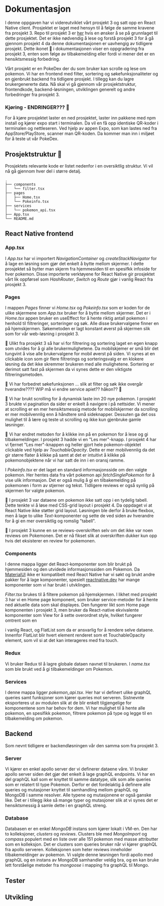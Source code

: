 # Dokumentasjon

I denne oppgaven har vi videreutviklet vårt prosjekt 3 og satt opp en React Native client. Prosjektet er laget med hensyn til å følge de samme kravene fra prosjekt 3. Repo til prosjekt 3 er [her](https://gitlab.stud.idi.ntnu.no/it2810-h21/team-26/webdev-project-3) hvis en ønsker å se på grunnlaget til dette prosjektet. Det er ikke nødvendig å lese og forstå prosjekt 3 for å gå gjennom prosjekt 4 da denne dokumentasjonen er uavhengig av tidligere prosjekt. Dette ikonet :construction: i dokumentasjonen viser en oppgradering fra prosjekt 3, enten som følge av tilbakemelding eller fordi vi mener det er en hensiktsmessig forbedring. 

Vårt prosjekt er en PokeDex der du som bruker kan scrolle og lese om pokemon. Vi har en frontend med filter, sortering og søkefunksjonaliteter og en gjenbrukt backend fra tidligere prosjekt. I tillegg kan du lagre brukergenererte data. Nå skal vi gå gjennom vår prosjektstruktur, frontendkode, backend-løsningen, utviklingen generelt og andre forbedringer fra prosjekt 3. 

### **Kjøring** - ENDRINGER??? :space_invader:
For å kjøre prosjektet laster en ned prosjektet, laster inn pakkene med npm install og kjører expo start i terminalen. Da vil en få opp identiske QR-koder i terminalen og nettleseren. Ved hjelp av appen Expo, som kan lastes ned fra AppStore/PlayStore, scanner man QR-koden. Da kommer man inn i miljøet for å teste ut vår PokeDex. 
## Prosjektstruktur :space_invader:
Prosjektets relevante kode er listet nedenfor i en oversiktlig struktur. Vi vil nå gå gjennom hver del i større detalj.


    .
    ├── components
    │   └── filter.tsx
    ├── pages
    │   ├── Home.tsx
    │   └── Pokeinfo.tsx
    ├── services
    │   └── pokemon_api.tsx
    ├── App.tsx
    └── README.md


## React Native frontend

### **App.tsx**
I _App.tsx_ har vi importert _NavigationContainer_ og _createStackNavigator_ for å lage en løsning som gjør det enkelt å bytte mellom skjermer. I dette prosjektet så bytter man skjerm fra hjemmesiden til en spesifkk infoside for hver pokemon. Disse importerte verktøyene for React Native gir prosjektet vårt lik oppførsel som _HashRouter_, _Switch_ og _Route_ gjør i vanlig React fra prosjekt 3.
### **Pages**
I mappen _Pages_ finner vi _Home.tsx_ og _Pokeinfo.tsx_ som er koden for de ulike skjermene som _App.tsx_ bruker for å bytte mellom skjermer. 
Det er i _Home.tsx_ appen bruker en useEffect for å hente riktig antall pokemon i henhold til filtreringer, sorteringer og søk. Alle disse brukervalgene finner en på hjemskjermen. Søkemetoden er lagt konstant øverst på skjermen slik som for vår web-løsning i prosjekt 3.

:construction: Ulikt fra prosjekt 3 så har vi for filtrering og sortering laget en egen knapp som utvides for å gi alle brukermulighetene. Da mobilskjemer er små blir det tungvint å vise alle brukervalgene for mobil øverst på siden. Vi synes at en clickable icon som gir flere filtrerings og sorteringsvalg er en klokere løsning da det ikke skremmer brukeren med alle mulighetene. Sortering er derimot satt fast på skjermen da vi synes dette er den viktigste filtreringsmetoden.

:construction: Vi har forbedret søkefunksjonen ... slik at filter og søk ikke overgår hverandre???? WIP må vi endre service apiet?? håkon?? :space_invader:

:construction: Vi har brukt scrolling for å dynamisk laste inn 20 nye pokemon. I prosjekt 3 brukte vi pagination da sider er enkelt å navigere i på nettsider. Vi mener at scrolling er en mer hensiktsmessig metode for mobilskjermer da scrolling er mer mobilvennlig enn å håndtere små sideknapper. Dessuten ga det oss mulighet til å lære og teste ut scrolling og ikke kun gjenbruke gamle løsninger.

:construction: Vi har endret metoden for å klikke inn på en pokemon for å lese og gi tilbakemeldinger. I prosjekt 3 hadde vi en "Les mer"-knapp. I prosjekt 4 har vi fjernet "Les mer"-knappen og heller gjort hele pokemon-objektet clickable ved hjelp av _TouchableOpacity_. Dette er mer mobilvennlig da det gir større flater å klikke på samt at det er intuitivt å klikke på pokemonobjektene når vi har satt de inn i en oransj ramme.

I _Pokeinfo.tsx_ er det laget en standard informasjonsside om den valgte pokemon. Her hentes data fra vårt pokemon api _fetchSinglePokemon_ for å vise ulik informasjon. Det er også mulig å gi en tilbakemelding på pokemonen i form av stjerner og tekst. Tidligere reviews er også synlig på skjermen for valgte pokemon.

:construction: I prosjekt 3 var dataene om pokemon ikke satt opp i en tydelig tabell. Dette tenkte vi å løse med CSS-grid layout i prosjekt 4. Da oppdaget vi at React Native ikke støtter grid layout. Løsningen ble derfor å bruke flexbox, men å lage to ulike _Text_-komponenter og sette de ved siden av hverandre for å gi en mer oversiktlig og romslig "tabell".

:construction: I prosjekt 3 kunne en se reviews-overskriften selv om det ikke var noen reviews om Pokemonen. Det er nå fikset slik at overskriften dukker kun opp hvis det eksisterer en review for pokemonen.

### **Components**
I denne mappa ligger det React-komponenter som blir brukt på hjemmesiden og den utvidede informasjonssiden om Pokemon. Da [MaterialUI](https://mui.com/) ikke er kompatibelt med React Native har vi søkt og brukt andre pakker for å lage komponenter, spesielt [reactnative.dev](https://reactnative.dev/) har mange komponenter som vi har brukt i utvklingen.

_Filter.tsx_ brukes til å filtere pokemon på hjemskjermen.
I likhet med prosjekt 3 har vi en Home page komponent, som bruker service-metoder for å hente
ned aktuelle data som skal displayes. Den fungerer likt som Home page komponenten i prosjekt 3, 
men bruker da React-native ekvivalente komponenter som View for å sette overordnet style, hvilket fungerer omtrent som en <div> i vanlig React, og FlatList som da er ansvarlig for å rendere selve dataene. Innenfor FlatList blir hvert element renderet som et TouchableOpacity element, som vil si at det kan interageres med fra touch.

### **Redux**
Vi bruker Redux til å lagre globale dataen navnet til brukeren. I _name.tsx_ som ble brukt ved å gi tilbakemeldinger om Pokemon. 

### **Services**
I denne mappa ligger _pokemon_api.tsx_. Her har vi definert ulike graphQL queries samt funksjoner som kjører queries mot serveren. Sistnevnte eksporteres ut av modulen slik at de blir enkelt tilgjengelige for komponentene som har behov for dem. Vi har mulighet til å hente alle pokemon, en spesifikk pokemon, filtrere pokemon på type og legge til en tilbakemelding om pokemon.

## Backend
Som nevnt tidligere er backendløsningen vår den samma som fra prosjekt 3.

### Server
Vi kjører en enkel apollo server der  vi definerer dataene våre. Vi bruker apollo server siden det gjør det enkelt å lage graphQL endpoints. Vi har en del graphQL kall som er knyttet til samme datatype, slik som alle queries som er relatert til type Pokemon. Derfor er det fordelaktig å definere alle queries og mutasjoner knyttet til samhandling mellom graphQL og MongoDB i samme resolver. Alle typene og mutasjonene er også ganske like. Det er i tillegg ikke så mange typer og mutasjoner slik at vi synes det er hensiktsmessig å samle dette i en graphQL streng.

### Database
Databasen er en enkel _MongoDB_ instans som kjører lokalt i VM-en. Den har to kolleksjoner, _clusters_ og _reviews_. Clusters ble med _MongoImport_ og _compass_ populert med en liste over alle 151 pokemon med masse attributter som en kolleksjon. Det er clusters som queries bruker når vi kjører graphQL fra apollo serveren. Kolleksjonen som heter reviews inneholder tilbakemeldinger av pokemon. Vi valgte denne løsningen fordi apollo med graphQL og en instans av MongoDB samhandler veldig bra, og en kan bruke lett forståelige metoder fra _mongoose_ i mapping fra graphQL til Mongo. 

## Tester

## Utvikling
